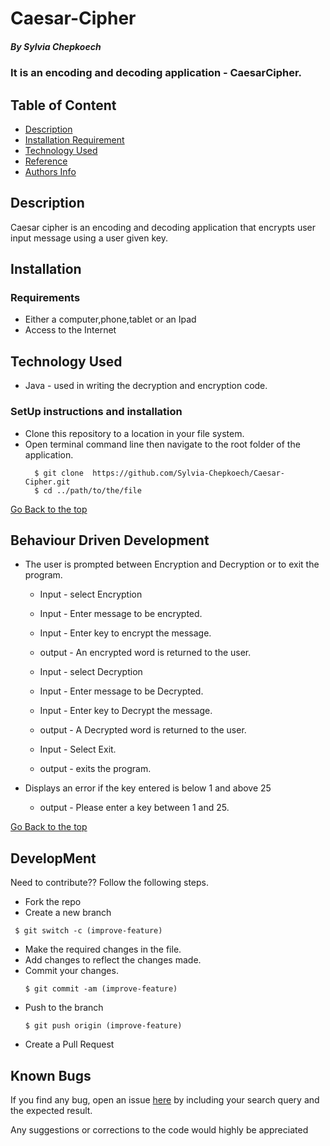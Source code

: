 # Caesar-Cipher
##### By Sylvia Chepkoech
### It is an encoding and decoding application - CaesarCipher.
## Table of Content
+ [Description](#description)
+ [Installation Requirement](#Installation)
+ [Technology Used](#technology-used)
+ [Reference](#reference)
+ [Authors Info](#author-Info)
## Description
 <p>Caesar cipher is an encoding and decoding application that encrypts user input message using a user given key.</p>

## Installation
### Requirements
* Either a computer,phone,tablet or an Ipad
* Access to the Internet
## Technology Used
* Java - used in writing the decryption and encryption code.
### SetUp instructions and installation
* Clone this repository to a location in your file system.
* Open terminal command line then navigate to the root folder of the application.
  ```
    $ git clone  https://github.com/Sylvia-Chepkoech/Caesar-Cipher.git
    $ cd ../path/to/the/file
  
   ```
[Go Back to the top](#Caesar-Cipher)
## Behaviour Driven Development
* The user is prompted between Encryption and Decryption or to exit the program.
    * Input - select Encryption
    * Input - Enter message to be encrypted.
    * Input - Enter key to encrypt the message.
    * output - An encrypted word is returned to the user.

    * Input - select Decryption
    * Input - Enter message to be Decrypted.
    * Input - Enter key to Decrypt the message.
    * output - A Decrypted word is returned to the user.

    * Input - Select Exit.
    * output - exits the program.

* Displays an error if the key entered is below 1 and above 25
    * output - Please enter a key between 1 and 25.



[Go Back to the top](#Caesar-Cipher)
## DevelopMent
 <p> Need to contribute?? Follow the following steps.</p>

* Fork the repo
* Create a new branch
 ```
  $ git switch -c (improve-feature)
  ```
* Make the required changes in the file.
* Add changes to reflect the changes made.
* Commit your changes.
  ```
  $ git commit -am (improve-feature)
  ```
* Push to the branch
  ```
  $ git push origin (improve-feature)
   ```
* Create a Pull Request

## Known Bugs
 <p>If you find any bug, open an issue <a href="https://github.com/Sylvia-Chepkoech/Caesar-Cipher/issues">here</a> by including your search query and the expected result.</p>
 <p>Any suggestions or corrections to the code would highly be appreciated</p>
